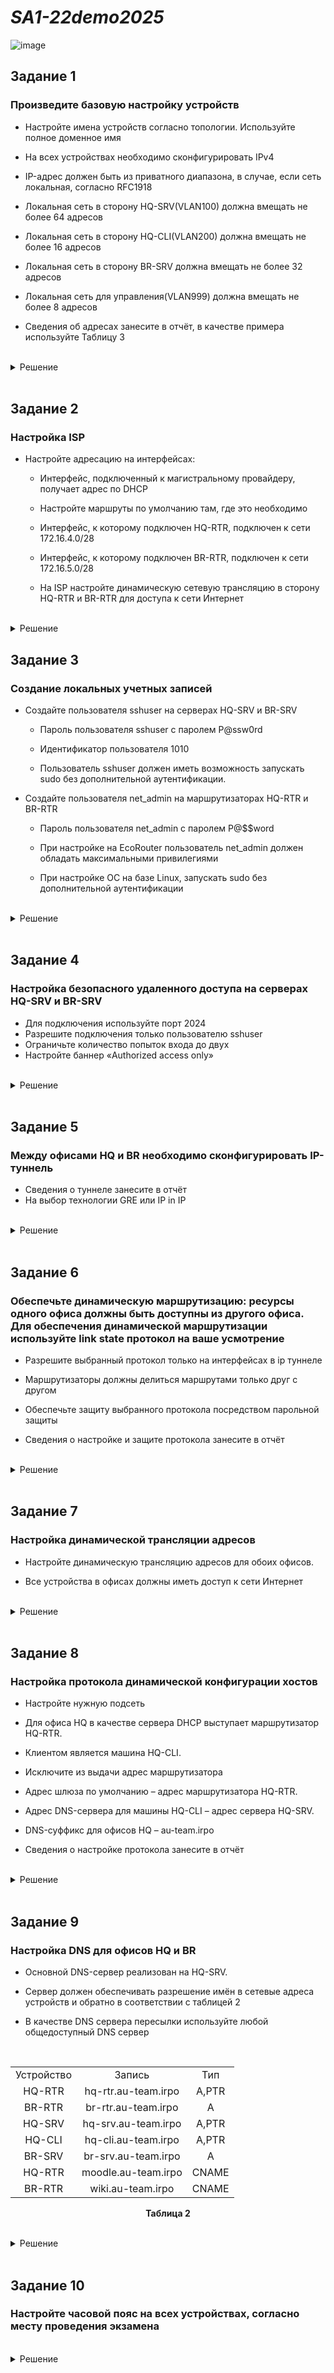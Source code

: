 # *SA1-22demo2025*
![image](https://github.com/Demomen-saveTF2/SA1-22demo2025/blob/main/topology.png)
## Задание 1

### Произведите базовую настройку устройств

- Настройте имена устройств согласно топологии. Используйте полное доменное имя

- На всех устройствах необходимо сконфигурировать IPv4

- IP-адрес должен быть из приватного диапазона, в случае, если сеть локальная, согласно RFC1918

- Локальная сеть в сторону HQ-SRV(VLAN100) должна вмещать не более 64 адресов

- Локальная сеть в сторону HQ-CLI(VLAN200) должна вмещать не более 16 адресов

- Локальная сеть в сторону BR-SRV должна вмещать не более 32 адресов

- Локальная сеть для управления(VLAN999) должна вмещать не более 8 адресов

- Сведения об адресах занесите в отчёт, в качестве примера используйте Таблицу 3

<br/>

<details>
<summary>Решение</summary>
<br/>

**Полное доменное имя можно посмотреть в таблице для [Задания 10]()**

<br/>

#### Настройка имен устройств на ALT Linux
```yml
hostnamectl set-hostname <полное_доменное_имя>; exec bash
```
> `exec bash` - обновление оболочки, то есть имя настраивается без необходимости в перезагрузке устройства

<br/>

#### Настройка имен устройств на EcoRouter

Переходим в режим конфигурации и прописываем следующее:
```yml
en
conf
hostname <полное_доменное_имя>
end
wr mem
```

<br/>

> При расчете подсетей не забывайте считать количество узлов по формуле n-2 (где n - количество адресов). Если сеть должна вмещать не более 64 адресов, это значит что в сети может быть 62 устройства (один адрес уходит на подсеть, а другой широковещательный). Если считаете при помощи онлайн калькулятора вводите не 64, а 62, 32 &mdash; 30, 16 &mdash; 14, 8 &mdash; 6 

![image](https://github.com/Demomen-saveTF2/SA1-22demo2025/blob/main/маски_подсети.jpg)

<p align="center"><strong>Таблица подсетей</strong></p>
<table align="center">
  <tr>
    <td align="center">Сеть</td>
    <td align="center">Адрес подсети</td>
    <td align="center">Пул-адресов</td>
  </tr>
  <tr>
    <td align="center">SRV-Net (VLAN 100)</td>
    <td align="center">192.168.100.0/26</td>
    <td align="center">192.168.100.1 - 192.168.100.62</td>
  </tr>
  <tr>
    <td align="center">CLI-Net (VLAN 200)</td>
    <td align="center">192.168.200.0/28</td>
    <td align="center">192.168.200.1 - 192.168.200.14</td>
  </tr>
  <tr>
    <td align="center">BR-Net</td>
    <td align="center">192.168.0.0/27</td>
    <td align="center">192.168.0.1 - 192.168.0.30</td>
  </tr>
  <tr>
    <td align="center">MGMT (VLAN 999)</td>
    <td align="center">192.168.99.0/29</td>
    <td align="center">192.168.99.1 - 192.168.99.6</td>
  </tr>
  <tr>
    <td align="center">ISP-HQ</td>
    <td align="center">172.16.4.0/28</td>
    <td align="center">172.16.4.1 - 172.16.4.14</td>
  </tr>
  <tr>
    <td align="center">ISP-BR</td>
    <td align="center">172.16.5.0/28</td>
    <td align="center">172.16.5.1 - 172.16.5.14</td>
  </tr>
</table>


> При создании интерфейсов на EcoRouter, называйте их соседними устройствами, так вам будет легче определить, что это за интерфейс
<br/>
<p align="center"><strong>Таблица адресации</strong></p>
<table align="center">
  <tr>
    <td align="center">Имя устройства</td>
    <td align="center">Интерфейс</td>
    <td align="center">IPv4/IPv6</td>
    <td align="center" >Маска/Префикс</td>
    <td align="center">Шлюз</td>
  </tr>
  <tr>
    <td align="center" rowspan="3">ISP</td>
    <td align="center">ens33</td>
    <td align="center">10.12.28.5 (DHCP)</td>
    <td align="center">/24</td>
    <td align="center">10.12.28.254</td>
  </tr>
  <tr>
    <td align="center">ens34</td>
    <td align="center">172.16.5.1</td>
    <td align="center">/28</td>
    <td align="center"></td>
  </tr>
  <tr>
    <td align="center">ens35</td>
    <td align="center">172.16.4.1</td>
    <td align="center">/28</td>
    <td align="center"></td>
  </tr>
  <tr>
    <td align="center" rowspan="3">HQ-RTR</td>
    <td align="center">HQ-RTR-ISP</td>
    <td align="center">172.16.4.2</td>
    <td align="center">/28</td>
    <td align="center">172.16.4.1</td>
  </tr>
  <tr>
    <td align="center">HQ-RTR-SRV</td>
    <td align="center">192.168.100.1</td>
    <td align="center">/26</td>
    <td align="center"></td>
  </tr>
  <tr>
    <td align="center">HQ-RTR-CLI</td>
    <td align="center">192.168.200.1</td>
    <td align="center">/28</td>
    <td align="center"></td>
  </tr>
  <tr>
    <td align="center" rowspan="2">BR-RTR</td>
    <td align="center">BR-RTR-ISP</td>
    <td align="center">172.16.5.2</td>
    <td align="center">/28</td>
    <td align="center">172.16.5.1</td>
  </tr>
  <tr>
    <td align="center">BR-RTR-SRV</td>
    <td align="center">192.168.0.1</td>
    <td align="center">/27</td>
    <td align="center"></td>
  </tr>
  <tr>
    <td align="center">HQ-SRV</td>
    <td align="center">ens33</td>
    <td align="center">192.168.100.62</td>
    <td align="center">/26</td>
    <td align="center">192.168.100.1</td>
  </tr>
  <tr>
    <td align="center">BR-SRV</td>
    <td align="center">ens33</td>
    <td align="center">192.168.0.30</td>
    <td align="center">/27</td>
    <td align="center">192.168.0.1</td>
  </tr>
  <tr>
    <td align="center">HQ-CLI</td>
    <td align="center">ens33</td>
    <td align="center">192.168.200.14</td>
    <td align="center">/28</td>
    <td align="center">192.168.200.1</td>
  </tr>
</table>


> Адресация для **ISP** взята из следующего задания

<br/>

#### Наcтройка IP-адресации на **HQ-SRV**, **BR-SRV**, **HQ-CLI** (настройка IP-адресации на **ISP** проводится в [следующем задании]())

Приводим файлы **`options`**, **`ipv4address`**, **`ipv4route`** в директории **`/etc/net/ifaces/<имя интерфейса>/`** к следующему виду (в примере **HQ-SRV**):
```yml
DISABLED=no
TYPE=eth
BOOTPROTO=static
CONFIG_IPV4=yes
```

```yml
echo "BOOTPROTO=static" > /etc/net/ifaces/ens33/options
echo "TYPE=eth" >> /etc/net/ifaces/ens33/options
echo "CONFIG_WIRELESS=no" >> /etc/net/ifaces/ens33/options
echo "SYSTEMD_BOOTPROTO=static" >> /etc/net/ifaces/ens33/options
echo "CONFIG_IPV4=yes" >> /etc/net/ifaces/ens33/options
echo "DISABLED=no" >> /etc/net/ifaces/ens33/options
echo "NM_CONTROLLED=no" >> /etc/net/ifaces/ens33/options
echo "SYSTEMD_CONTROLLED=no" >> /etc/net/ifaces/ens33/options
```
> **`options`**


```yml
192.168.100.62/26
```

```yml
echo "<ip-адрес/маска>" > /etc/net/ifaces/ens33/ipv4address
```
> **`ipv4address`**


```yml
default via 192.168.100.1
```

```yml
echo "<default via адрес шлюза>" > /etc/net/ifaces/ens33/ipv4route
```
> **`ipv4route`**

<br/>

#### Настройка IP-адресации на EcoRouter

Настраиваем интерфейс на **HQ-RTR**, который смотрит в сторону **ISP**:

- Создаем логический интерфейс:
```yml
interface int0
  description "to isp"
  ip address 172.16.4.2/28
```

- Настраиваем физический порт:
```yml
port ge0
  service-instance ge0/int0
    encapsulation untagged
```

- Объединеняем порт с интерфейсом:
```yml
interface int0
  connect port ge0 service-instance ge0/int0
```

<br/>

Настраиваем интерфейсы на **HQ-RTR**, которые смотрят в сторону **HQ-SRV** и **HQ-CLI** (с разделением на VLAN):

- Создаем два интерфейса:
```yml
interface int1
  description "to hq-srv"
  ip address 192.168.100.1/26
!
interface int2
  description "to hq-cli"
  ip address 192.168.200.1/28
```

- Настраиваем порт:
```yml
port ge1
  service-instance ge1/int1
    encapsulation dot1q 100
    rewrite pop 1
  service-instance ge1/int2
    encapsulation dot1q 200
    rewrite pop 1
```

- Объединяем порт с интерфейсами:
```yml
interface int1
  connect port ge1 service-instance ge1/int1
!
interface int2
  connect port ge1 service-instance ge1/int2
```

```yml
en
conf
int HQ-RTR-ISP
ip address 172.16.4.2/28
port ge0
service-inst 0
enc untagged
conn ip int HQ-RTR-ISP
exit

int HQ-RTR-SRV
ip address 192.168.100.1/26
port ge1
service-inst 100
enc dot1q 100
rewrite pop 1
conn ip int HQ-RTR-SRV
exit

int HQ-RTR-CLI
ip address 192.168.200.1/28
port ge1
service-inst 200
enc dot1q 200
rewrite pop 1
conn ip int HQ-RTR-CLI
end
wr mem
```

<br/>

#### Адресация на BR-RTR (без разделения на VLAN) 
```yml
en
conf
int BR-RTR-ISP
ip address 172.16.5.2/28
port ge0
service-inst 0
enc untagged
conn ip int BR-RTR-ISP
exit

int BR-RTR-SRV
ip address 192.168.0.1/27
port ge1
service-inst 0
enc untagged
conn ip int  BR-RTR-SRV
end
wr mem
```

<br/>

#### Добавление маршрута по умолчанию в EcoRouter

Прописываем следующее:
```yml
ip route 0.0.0.0 0.0.0.0 *адрес шлюза*
```
HQ-RTR
```yml
ip route 0.0.0.0 0.0.0.0 172.16.4.1
```

BR-RTR
```yml
ip route 0.0.0.0 0.0.0.0 172.16.5.1
```
</details>

<br/>

## Задание 2

### Настройка ISP

- Настройте адресацию на интерфейсах:

  - Интерфейс, подключенный к магистральному провайдеру, получает адрес по DHCP

  - Настройте маршруты по умолчанию там, где это необходимо

  - Интерфейс, к которому подключен HQ-RTR, подключен к сети 172.16.4.0/28

  - Интерфейс, к которому подключен BR-RTR, подключен к сети 172.16.5.0/28

  - На ISP настройте динамическую сетевую трансляцию в сторону HQ-RTR и BR-RTR для доступа к сети Интернет

<br/>

<details>
<summary>Решение</summary>
<br/>

#### Настройка внешнего интерфейса, IP-адрес получает по DHCP

Файл **`options`** (в директории интерфейса) приводим к следующему виду:
```yml
BOOTPROTO=dhcp
TYPE=eth
DISABLED=no
CONFIG_IPV4=yes
```
> **`BOOTPROTO=dhcp`** - заменили статический способ настройки адреса на динамическое получение

```yml
echo "BOOTPROTO=dhcp" > /etc/net/ifaces/ens33/options
echo "TYPE=eth" >> /etc/net/ifaces/ens33/options
echo "NM_CONTROLLED=no" >> /etc/net/ifaces/ens33/options
echo "DISABLED=no" >> /etc/net/ifaces/ens33/options
echo "CONFIG_WIRELESS=no" >> /etc/net/ifaces/ens33/options
echo "SYSTEMD_BOOTPROTO=dhcp4" >> /etc/net/ifaces/ens33/options
echo "CONFIG_IPV4=yes" >> /etc/net/ifaces/ens33/options
echo "SYSTEMD_CONTROLLED=no" >> /etc/net/ifaces/ens33/options
```
<br/>

#### Настройка маршрута по умолчанию
(мне кажется это не надо, он же по dhcp должен получить)
Прописываем шлюз по умолчанию:
```yml
echo "<default via *адрес шлюза*>" > /etc/net/ifaces/ens33/ipv4route
```
> **`ipv4route`**
<br/>

#### Настройка интерфейсов, смотрящих в сторону HQ-RTR и BR-RTR происходит в [Задании 1]()
```yml
echo "172.16.5.1/28" > etc/net/ifaces/ens34/ipv4address
echo "172.16.4.1/28" > etc/net/ifaces/ens35/ipv4address
```
<br/>

#### Включение маршрутизации

В файле **`/etc/net/sysctl.conf`**изменяем строку (0 меняем на 1):
```yml
mcedit /etc/net/sysctl.conf
```
```yml
net.ipv4.ip_forward = 1
```

<br/>

Изменения в файле **`sysctl.conf`** применяем следующей командой:
```yml
sysctl -p /etc/sysctl.conf
```

<br/>

##### Настройка NAT на ISP

Скачиваем iptables, добавляем правила **`iptables`** на ISP, сохраняем их и включаем в автозагрузку. Перезагружаем:
> -o ens33 &mdash; указываем **выходной** интерфейс
```yml
apt-get update
apt-get install iptables
systemctl enable --now iptables
iptables -t nat -A POSTROUTING -o ens33 -j MASQUERADE -s 172.16.4.0/28
iptables -t nat -A POSTROUTING -o ens33 -j MASQUERADE -s 172.16.5.0/28
iptables-save -f /etc/sysconfig/iptables
sysctl -p /etc/sysctl.conf
systemctl restart iptables
```
> Если iptables не сохранилось, попробуйте следующую команду:
```yml
iptables-save > /etc/sysconfig/iptables
```
<br/>
</details>

## Задание 3

### Создание локальных учетных записей

- Создайте пользователя sshuser на серверах HQ-SRV и BR-SRV

  - Пароль пользователя sshuser с паролем P@ssw0rd

  - Идентификатор пользователя 1010

  - Пользователь sshuser должен иметь возможность запускать sudo без дополнительной аутентификации.

- Создайте пользователя net_admin на маршрутизаторах HQ-RTR и BR-RTR

  - Пароль пользователя net_admin с паролем P@$$word

  - При настройке на EcoRouter пользователь net_admin должен обладать максимальными привилегиями

  - При настройке ОС на базе Linux, запускать sudo без дополнительной аутентификации

<br/>

<details>
<summary>Решение</summary>
<br/>

#### Создание пользователя sshuser на HQ-SRV и BR-SRV

Создаем пользователя с идентификатором 1010 (-u) и принадлежностью к группе wheel (-G), добавляем право в файл **`/etc/sudoers`** и задаем ему пароль:
```yml
useradd -u 1010 -G wheel sshuser
echo "sshuser ALL=(ALL) NOPASSWD: ALL" >> /etc/sudoers
passwd sshuser
```

<br/>

#### Создание пользователя net_admin на HQ-RTR и BR-RTR

Создаем пользователя и задаем ему роль:
```yml
conf
username net_admin
password P@$$word
role admin
end
wr mem
```

</details>

<br/>

## Задание 4

### Настройка безопасного удаленного доступа на серверах HQ-SRV и BR-SRV

- Для подключения используйте порт 2024
- Разрешите подключения только пользователю sshuser
- Ограничьте количество попыток входа до двух
- Настройте баннер «Authorized access only»

<br/>

<details>
<summary>Решение</summary>
<br/>

С помощью echo перенаправляем строки в файл **`/etc/openssh/sshd_config`** и создаем файл **`bannermotd`**. Перезагружаем демон sshd:
```yml
echo "Port 2024" >> /etc/openssh/sshd_config
echo "MaxAuthTries 2" >> /etc/openssh/sshd_config
echo "PasswordAuthentication yes" >> /etc/openssh/sshd_config
echo "AllowUsers    sshuser" >> /etc/openssh/sshd_config
echo "Banner /etc/openssh/bannermotd" >> /etc/openssh/sshd_config
echo "Authorized access only" > /etc/openssh/bannermotd
systemctl restart sshd
```
> В параметре **AllowUsers** вместо **`Tab`** используется 4 пробела.

</details>

<br/>

## Задание 5

### Между офисами HQ и BR необходимо сконфигурировать IP-туннель

- Сведения о туннеле занесите в отчёт
- На выбор технологии GRE или IP in IP

<br/>

<details>
<summary>Решение</summary>
<br/>

#### Создание туннеля на HQ-RTR

Создаем интерфейс **GRE**-туннеля на **HQ-RTR**, назначаем ему IP-адрес и выставляем mtu. Генерируем туннель:
```yml
conf
int tunnel.0
ip address 172.16.0.1/30
ip mtu 1400
ip tunnel 172.16.4.2 172.16.5.2 mode gre
end
wr mem
```

#### Создание туннеля на BR-RTR

Создаем интерфейс **GRE**-туннеля на **BR-RTR**, назначаем ему IP-адрес и выставляем mtu. Генерируем туннель:
```yml
conf
int tunnel.0
ip address 172.16.0.2/30
ip mtu 1400
ip tunnel 172.16.5.2 172.16.4.2 mode gre
end
wr mem
```
> При создании туннеля сначала прописывается интерфейс для туннеля самого устройства.

</details>

<br/>

## Задание 6

### Обеспечьте динамическую маршрутизацию: ресурсы одного офиса должны быть доступны из другого офиса. Для обеспечения динамической маршрутизации используйте link state протокол на ваше усмотрение

- Разрешите выбранный протокол только на интерфейсах в ip туннеле

- Маршрутизаторы должны делиться маршрутами только друг с другом

- Обеспечьте защиту выбранного протокола посредством парольной защиты

- Сведения о настройке и защите протокола занесите в отчёт

<br/>

<details>
<summary>Решение</summary>
<br/>

#### Настройка OSPF на HQ-RTR

Создаем процесс **OSPF**, указываем **идентификатор маршрутизатора**, объявляем сети и указываем **пассивные** интерфейсы:
```yml
conf
router ospf 1
router-id 1.1.1.1
network 172.16.0.0/30 area 0
network 192.168.100.0/26 area 0
network 192.168.200.0/28 area 0
passive-interface default
no passive-interface tunnel.0
end
wr mem
```

<br/>

#### Настройка OSPF на BR-RTR
Маршрутизация OSPF на BR-RTR настраивается аналогично, после нее можно произвести проверку OSPF-соседей:
```yml
conf
router ospf 2
router-id 2.2.2.2
network 172.16.0.0/30 area 0
network 192.168.0.0/25 area 0
passive-interface default
no passive-interface tunnel.0
end
wr mem
sh ip ospf neighbor
```

</details>

<br/>

## Задание 7

### Настройка динамической трансляции адресов

- Настройте динамическую трансляцию адресов для обоих офисов.

- Все устройства в офисах должны иметь доступ к сети Интернет

<br/>

<details>
<summary>Решение</summary>
<br/>



#### Настройка NAT на HQ-RTR

Указываем **внутренние** и **внешние** интерфейсы, создаем пул и **правило** трансляции адресов, указывая внешний интерфейс:
```yml
conf
int ISP
ip nat outside
int VLAN100
ip nat inside
int VLAN200
ip nat inside
exit
ip nat pool HQ 192.168.100.1-192.168.100.2,192.168.200.1-192.168.200.62
ip nat source dynamic inside-to-outside pool HQ overload interface ISP
wr mem
```

<br/>

#### Настройка NAT на BR-RTR

Конфигурация:
```yml
conf
int ISP
ip nat outside
int SRV
ip nat inside
exit
ip nat pool BR 192.168.0.1-192.168.0.126
ip nat source dynamic inside-to-outside pool BR overload interface ISP
wr mem
```

</details>

<br/>

## Задание 8

### Настройка протокола динамической конфигурации хостов

- Настройте нужную подсеть

- Для офиса HQ в качестве сервера DHCP выступает маршрутизатор HQ-RTR.

- Клиентом является машина HQ-CLI.

- Исключите из выдачи адрес маршрутизатора

- Адрес шлюза по умолчанию – адрес маршрутизатора HQ-RTR.

- Адрес DNS-сервера для машины HQ-CLI – адрес сервера HQ-SRV.

- DNS-суффикс для офисов HQ – au-team.irpo

- Сведения о настройке протокола занесите в отчёт

<br/>

<details>
<summary>Решение</summary>
<br/>

Создаем **пул** для **DHCP-сервера**, настраиваем и привязываем к интерфейсу:
```yml
conf
ip pool HQ-CLI 192.168.200.1-192.168.200.62
dhcp-server 1
pool HQ-CLI 1
mask 26
gateway 192.168.200.1
dns 192.168.100.2
domain-name au-team.irpo
exit
interface VLAN200
dhcp-server 1
exit
wr mem
```
> **`pool HQ-CLI 1`** - привязка **пула**

> **`mask 26`** - указание **маски** для выдаваемых адресов из пула

> **`gateway 192.168.200.1`** - указание **шлюза по умолчанию** для клиентов

> **`dns 192.168.100.2`** - указание **DNS-сервера** для клиентов

> **`domain-name au-team.irpo`** - указание **DNS-суффикса** для офиса **HQ**

</details>

<br/>

## Задание 9

### Настройка DNS для офисов HQ и BR

- Основной DNS-сервер реализован на HQ-SRV.

- Сервер должен обеспечивать разрешение имён в сетевые адреса устройств и обратно в соответствии с таблицей 2

- В качестве DNS сервера пересылки используйте любой общедоступный DNS сервер

<br/>

<table align="center">
  <tr>
    <td align="center">Устройство</td>
    <td align="center">Запись</td>
    <td align="center">Тип</td>
  </tr>
  <tr>
    <td align="center">HQ-RTR</td>
    <td align="center">hq-rtr.au-team.irpo</td>
    <td align="center">A,PTR</td>
  </tr>
  <tr>
    <td align="center">BR-RTR</td>
    <td align="center">br-rtr.au-team.irpo</td>
    <td align="center">A</td>
  </tr>
  <tr>
    <td align="center">HQ-SRV</td>
    <td align="center">hq-srv.au-team.irpo</td>
    <td align="center">A,PTR</td>
  </tr>
  <tr>
    <td align="center">HQ-CLI</td>
    <td align="center">hq-cli.au-team.irpo</td>
    <td align="center">A,PTR</td>
  </tr>
  <tr>
    <td align="center">BR-SRV</td>
    <td align="center">br-srv.au-team.irpo</td>
    <td align="center">A</td>
  </tr>
  <tr>
    <td align="center">HQ-RTR</td>
    <td align="center">moodle.au-team.irpo</td>
    <td align="center">CNAME</td>
  </tr>
  <tr>
    <td align="center">BR-RTR</td>
    <td align="center">wiki.au-team.irpo</td>
    <td align="center">CNAME</td>
  </tr>
</table>

<p align="center"><strong>Таблица 2</strong></p>

<br/>

<details>
<summary>Решение</summary>
<br/>

#### Настройка конфигурации bind

Устанавливаем необходимые пакеты:
```yml
apt-get install -y bind bind-utils
```

<br/>

Изменяем содержание перечисленных строк в **`/etc/bind/options.conf`** к следующему виду:
```yml
listen-on { 127.0.0.1; 192.168.100.62; };

forwarders { 77.88.8.8; };

allow-query { 192.168.100.0/26; 192.168.200.0/28; 192.168.0.0/27; };

```
> **`listen-on`** - сетевые интерфейсы, которые будет прослушивать служба
>
> **`forwarders`** - DNS-сервер, на который будут перенаправляться запросы клиентов
>
> **`allow-query`** - IP-адреса и подсети от которых будут обрабатываться запросы

<br/>

Конфигурируем ключи **rndc**:
```yml
rndc-confgen > /etc/rndckey
```
> Делаем вывод в файл, чтобы скопировать оттуда

<br/>

Приводим файл **`/etc/bind/rndc.key`** к следующему виду:
```yml
//key "rndc-key" {
//  secret "@RNDC_KEY@";
//};

key "rndc-key" {
  algorithm hmac-sha256;
  secret "VTmhjyXFDo0QpaBl3UQWx1e0g9HElS2MiFDtNQzDylo=";
};
```
> Первые строки закомментировали
>
> Вставили ключ **rndc**

<br/>

Проверяем на ошибки:
```yml
named-checkconf
```

<br/>

Запускаем и добавляем в автозагрузку **`bind`**:
```yml
systemctl enable --now bind
```

<br/>

Изменяем **`resolv.conf`** интерфейса:
```yml
search au-team.irpo
nameserver 127.0.0.1
nameserver 192.168.100.62
nameserver 77.88.8.8
search yandex.ru
```

<br/>

#### Создание и настройка прямой зоны

Прописываем ее в **`/etc/bind/local.conf`**:
```yml
zone "au-team.irpo" {
  type master;
  file "au-team.irpo.db";
};
```

<br/>

Копируем шаблон прямой зоны:
```yml
cp /etc/bind/zone/localdomain /etc/bind/zone/au-team.irpo.db
```

<br/>

Задаем пользователя и права на файл:
```yml
chown named. /etc/bind/zone/au-team.irpo.db
chmod 600 /etc/bind/zone/au-team.irpo.db
```

<br/>

Приводим его к следующему виду:
```yml
$TTL    1D
@       IN      SOA     au-team.irpo. root.au-team.irpo. (
                                2024102200      ; serial
                                12H             ; refresh
                                1H              ; retry
                                1W              ; expire
                                1H              ; ncache
                        )
        IN      NS      au-team.irpo.
        IN      A       192.168.100.62
hq-rtr  IN      A       192.168.100.1
br-rtr  IN      A       192.168.0.1
hq-srv  IN      A       192.168.100.62
hq-cli  IN      A       192.168.200.14
br-srv  IN      A       192.168.0.30
moodle  IN      CNAME   hq-rtr
wiki    IN      CNAME   hq-rtr
```

<br/>

Проверяем на ошибки:
```yml
named-checkconf -z
```

<br/>

#### Создание и настройка обратных зон

Прописываем их в **`/etc/bind/local.conf`**:
```yml
zone "100.168.192.in-addr.arpa" {
  type master;
  file "100.168.192.in-addr.arpa";
};

zone "200.168.192.in-addr.arpa" {
  type master;
  file "200.168.192.in-addr.arpa";
};

zone "0.168.192.in-addr.arpa" {
  type master;
  file "0.168.192.in-addr.arpa";
};
```

<br/>

Копируем шаблон обратной зоны:
```yml
cp /etc/bind/zone/127.in-addr.arpa /etc/bind/zone/100.168.192.in-addr.arpa
cp /etc/bind/zone/127.in-addr.arpa /etc/bind/zone/200.168.192.in-addr.arpa
cp /etc/bind/zone/127.in-addr.arpa /etc/bind/zone/0.168.192.in-addr.arpa
```

<br/>

Задаем пользователя и права на файл:
```yml
chown named. /etc/bind/zone/100.168.192.in-addr.arpa
chmod 600 /etc/bind/zone/100.168.192.in-addr.arpa
chown named. /etc/bind/zone/200.168.192.in-addr.arpa
chmod 600 /etc/bind/zone/200.168.192.in-addr.arpa
chown named. /etc/bind/zone/0.168.192.in-addr.arpa
chmod 600 /etc/bind/zone/0.168.192.in-addr.arpa
```

<br/>

Приводим их к следующему виду:
```yml
$TTL    1D
@       IN      SOA     au-team.irpo. root.au-team.irpo. (
                                2024102200      ; serial
                                12H             ; refresh
                                1H              ; retry
                                1W              ; expire
                                1H              ; ncache
                        )
        IN      NS      au-team.irpo.
1       IN      PTR     hq-rtr.au-team.irpo.
62      IN      PTR     hq-srv.au-team.irpo.
```
```yml
$TTL    1D
@       IN      SOA     au-team.irpo. root.au-team.irpo. (
                                2024102200      ; serial
                                12H             ; refresh
                                1H              ; retry
                                1W              ; expire
                                1H              ; ncache
                        )
        IN      NS      au-team.irpo.
14      IN      PTR     hq-cli.au-team.irpo.
```
```yml
$TTL    1D
@       IN      SOA     au-team.irpo. root.au-team.irpo. (
                                2024102200      ; serial
                                12H             ; refresh
                                1H              ; retry
                                1W              ; expire
                                1H              ; ncache
                        )
        IN      NS      au-team.irpo.
1      IN      PTR      br-rtr.au-team.irpo.
30     IN      PTR      br-srv.au-team.irpo.
```

<br/>

Проверяем на ошибки:
```yml
named-checkconf -z
```

<br/>

Перезапускаем **`bind`**:
```yml
systemctl restart bind
```

<br/>

Проверяем работоспособность:
```yml
nslookup **IP-адрес/DNS-имя**
```

</details>

<br/>

## Задание 10

### Настройте часовой пояс на всех устройствах, согласно месту проведения экзамена

<br/>

<details>
<summary>Решение</summary>
<br/>

#### Настройка часового пояса на Alt Linux

Меняем часовой пояс и проверяем его:
```yml
timedatectl set-timezone Asia/Yekaterinburg
timedatectl status
```

<br/>

#### Настройка часового пояса на EcoRouter

Прописываем команды для установки времени и проверки:
```yml
conf
ntp timezone utc+5
do show ntp timezone
wr mem
```

</details>

<br/>
